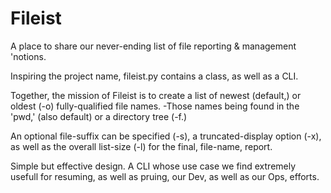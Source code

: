 # Fileist
A place to share our never-ending list of file reporting &amp; management 'notions.

Inspiring the project name, fileist.py contains a class, as well as a CLI.

Together, the mission of Fileist is to create a list of newest (default,) or oldest (-o) fully-qualified file names. -Those names being found in the 'pwd,' (also default) or a directory tree (-f.) 

An optional file-suffix can be specified (-s), a truncated-display option (-x), as well as the overall list-size (-l) for the final, file-name, report.

Simple but effective design. A CLI whose use case we find extremely usefull for resuming, as well as pruing, our Dev, as well as our Ops, efforts.

